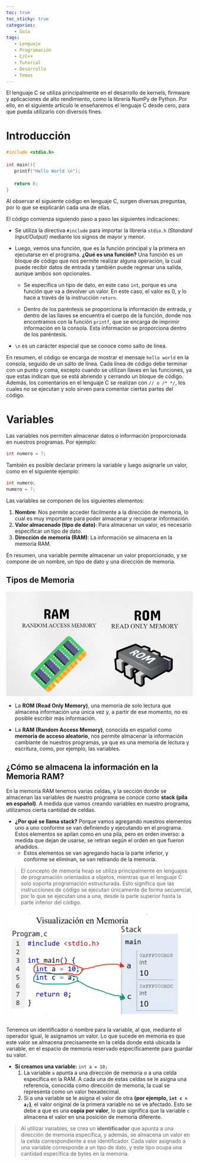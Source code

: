```yaml
---
toc: true 
toc_sticky: true
categories: 
   - Guía
tags:
   - Lenguaje
   - Programación
   - C/C++
   - Tutorial
   - Desarrollo
   - Temas
---
```


El lenguaje C se utiliza principalmente en el desarrollo de kernels, firmware y aplicaciones de alto rendimiento, como la librería NumPy de Python. Por ello, en el siguiente artículo le enseñaremos el lenguaje C desde cero, para que pueda utilizarlo con diversos fines.

# Introducción 
```c
#include <stdio.h>

int main(){
   printf("Hello World \n");

   return 0;
}
```

Al observar el siguiente código en lenguaje C, surgen diversas preguntas, por lo que se explicarán cada una de ellas.

El código comienza siguiendo paso a paso las siguientes indicaciones:

- Se utiliza la directiva ```#include``` para importar la librería ```stdio.h``` *(Standard Input/Output)* mediante los signos de mayor y menor.

- Luego, vemos una función, que es la función principal y la primera en ejecutarse en el programa. **¿Qué es una función?** Una función es un bloque de código que nos permite realizar alguna operación, la cual puede recibir datos de entrada y también puede regresar una salida, aunque ambos son opcionales.
    
    - Se especifica un tipo de dato, en este caso ```int```, porque es una función que va a devolver un valor. En este caso, el valor es 0, y lo hace a través de la instrucción ```return```.

    - Dentro de los paréntesis se proporciona la información de entrada, y dentro de las llaves se encuentra el cuerpo de la función, donde nos encontramos con la función ```printf```, que se encarga de imprimir información en la consola. Esta información se proporciona dentro de los paréntesis.

- ```\n``` es un carácter especial que se conoce como salto de línea. 

En resumen, el código se encarga de mostrar el mensaje ```hello world``` en la consola, seguido de un salto de línea. Cada línea de código debe terminar con un punto y coma, excepto cuando se utilizan llaves en las funciones, ya que estas indican que se está abriendo y cerrando un bloque de código. Además, los comentarios en el lenguaje C se realizan con ```// o /* */```, los cuales no se ejecutan y solo sirven para comentar ciertas partes del código.

# Variables
Las variables nos permiten almacenar datos o información proporcionada en nuestros programas. Por ejemplo:

```c
int numero = 7;
```

También es posible declarar primero la variable y luego asignarle un valor, como en el siguiente ejemplo:

```c
int numero;
numero = 7;
```

Las variables se componen de los siguientes elementos:

1. **Nombre**: Nos permite acceder fácilmente a la dirección de memoria, lo cual es muy importante para poder almacenar y recuperar información.
2. **Valor almacenado (tipo de dato)**: Para almacenar un valor, es necesario especificar un tipo de dato.
3. **Dirección de memoria (RAM)**: La información se almacena en la memoria RAM.

En resumen, una variable permite almacenar un valor proporcionado, y se compone de un nombre, un tipo de dato y una dirección de memoria.

## Tipos de Memoria
![Memoria-RAM-ROM](/assets/img/guia-clanguage/Memoria-RAM-ROM.png)

- La **ROM (Read Only Memory)**, una memoria de solo lectura que almacena información una única vez y, a partir de ese momento, no es posible escribir más información.

- La **RAM (Random Access Memory)**, conocida en español como **memoria de acceso aleatorio**, nos permite almacenar la información cambiante de nuestros programas, ya que es una memoria de lectura y escritura, como, por ejemplo, las variables.

## ¿Cómo se almacena la información en la Memoria RAM?
En la memoria RAM tenemos varias celdas, y la sección donde se almacenan las variables de nuestro programa se conoce como **stack (pila en español)**. A medida que vamos creando variables en nuestro programa, utilizamos cierta cantidad de celdas.

- **¿Por qué se llama stack?** Porque vamos agregando nuestros elementos uno a uno conforme se van definiendo y ejecutando en el programa. Estos elementos se apilan como en una pila, pero en orden inverso: a medida que dejan de usarse, se retiran según el orden en que fueron añadidos.
  - Estos elementos se van agregando hacia la parte inferior, y conforme se eliminan, se van retirando de la memoria.

> El concepto de memoria heap se utiliza principalmente en lenguajes de programación orientados a objetos, mientras que el lenguaje C solo soporta programación estructurada. Esto significa que las instrucciones de código se ejecutan únicamente de forma secuencial, por lo que se ejecutan una a una, desde la parte superior hasta la parte inferior del código.

![memory-stack](/assets/img/guia-clanguage/memory-stack.png)

Tenemos un identificador o nombre para la variable, al que, mediante el operador igual, le asignamos un valor. Lo que sucede en memoria es que este valor se almacena precisamente en la celda donde está ubicada la variable, en el espacio de memoria reservado específicamente para guardar su valor.

- **Si creamos una variable:** `int a = 10;` 
  1. La variable `a` apunta a una dirección de memoria o a una celda específica en la RAM. A cada una de estas celdas se le asigna una referencia, conocida como dirección de memoria, la cual se representa como un valor hexadecimal.  
  2. Si a una variable se le asigna el valor de otra **(por ejemplo, `int c = a;`)**, el valor original de la primera variable no se ve afectado. Esto se debe a que es una **copia por valor**, lo que significa que la variable `c` almacena el valor en una posición de memoria diferente.  

> Al utilizar variables, se crea un **identificador** que apunta a una dirección de memoria específica, y además, se almacena un valor en la celda correspondiente a ese identificador. Cada valor asignado a una variable corresponde a un tipo de dato, y este tipo ocupa una cantidad específica de bytes en la memoria.
